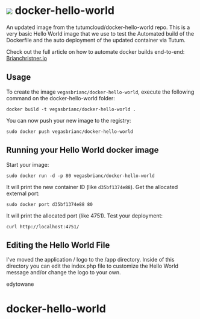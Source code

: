 [![](https://badge.imagelayers.io/vegasbrianc/docker-hello-world.svg)](https://imagelayers.io/?images=vegasbrianc/docker-hello-world:latest 'Get your own badge on imagelayers.io')
docker-hello-world
==================

An updated image from the tutumcloud/docker-hello-world repo. This is a very basic Hello World image that we use to test the Automated build of the Dockerfile and the auto deployment of the updated container via Tutum.

Check out the full article on how to automate docker builds end-to-end: [Brianchristner.io](https://www.brianchristner.io/how-to-automate-docker-builds-end-to-end/)


Usage
-----

To create the image `vegasbrianc/docker-hello-world`, execute the following command on the docker-hello-world folder:

	docker build -t vegasbrianc/docker-hello-world .

You can now push your new image to the registry:

	sudo docker push vegasbrianc/docker-hello-world


Running your Hello World docker image
-------------------------------------

Start your image:

	sudo docker run -d -p 80 vegasbrianc/docker-hello-world

It will print the new container ID (like `d35bf1374e88`). Get the allocated external port:

	sudo docker port d35bf1374e88 80

It will print the allocated port (like 4751). Test your deployment:

	curl http://localhost:4751/


Editing the Hello World File
----------------------------
I've moved the application / logo to the /app directory. Inside of this directory you can edit the index.php file to customize the Hello World message and/or change the logo to your own.

edytowane

# docker-hello-world
